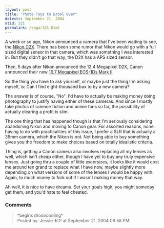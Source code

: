 ```yaml
---
layout: post
title: "Photo Toys to Drool Over"
datestr: September 21, 2004
mtid: 321
permalink: /saga/321.html
---
```


A week or so ago, Nikon announced a camera that I've been waiting to see, the
<a href="http://www.nikonusa.com/template.php?cat=1&grp=2&productNr=D2X"
title="Nikon USA: D2X">Nikon D2X</a>.  There has been some rumor that Nikon
would go with a full sized digital sensor in that camera, which was something
I was interested in.  But they didn't go that way, the D2X has a APS sized sensor.

Then, 5 days after Nikon announced the 12.4 Megapixel D2X, Canon announced
their new <a href="http://www.canon.co.jp/Imaging/eos1dsm2/"
title="Canon EOS-1Ds Mark II">16.7 Megapixel EOS-1Ds Mark II</a>.

So the thing you have to ask yourself, or maybe just the thing I'm asking myself, is:
Can I find eight-thousand bux to by a new camera?

The answer is of course, "No".  I'd have to actually be making money doing
photography to justify having either of these cameras.  And since I mostly
take photos of science fiction and anime fans so far, the possibility of actually
clearing a profit is slim.

The one thing that has happened though is that I'm seriously considering abandoning
Nikon and moving to Canon gear.  For assorted reasons, none having to do with
practicalities of this issue, I prefer a SLR that is actually a 35mm camera, which
the Nikon is not.  Not being able to buy something gives you the freedom to make
choices based on totally idealistic criteria.

Thing is, getting a Canon camera also involves replacing all my lenses as well,
which isn't cheap either, though I have yet to buy any truly expensive lenses.
Just going thru a couple of little excersizes, it looks like it would cost me
around ten grand to replace what I have now, maybe slightly more depending on
what versions of some of the lenses I would be happy with.  Again, to much money
to fork out if I wasn't making money that way.

Ah well, it is nice to have dreams.  Set your goals high, you might someday get
them, and you'd hate to feel cheated.

### Comments

<blockquote>
*begins drooooooling*
<div class="comment-meta">Posted by: Jessie-ED! at September 21, 2004 09:58 PM</div> </blockquote>

